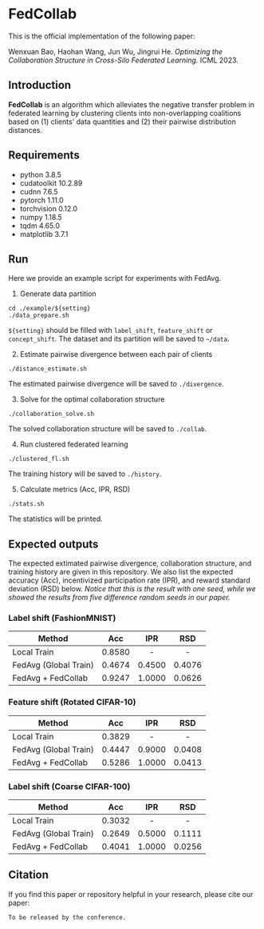 # FedCollab

This is the official implementation of the following paper:

Wenxuan Bao, Haohan Wang, Jun Wu, Jingrui He. _Optimizing the Collaboration Structure in Cross-Silo Federated Learning_.
ICML 2023.

## Introduction

**FedCollab** is an algorithm which alleviates the negative transfer problem in federated learning by clustering clients
into non-overlapping coalitions based on (1) clients' data quantities and (2) their pairwise distribution distances. 

## Requirements

- python 3.8.5
- cudatoolkit 10.2.89
- cudnn 7.6.5
- pytorch 1.11.0
- torchvision 0.12.0
- numpy 1.18.5
- tqdm 4.65.0
- matplotlib 3.7.1

## Run

Here we provide an example script for experiments with FedAvg.

1. Generate data partition

```shell
cd ./example/${setting}
./data_prepare.sh
```

`${setting}` should be filled with `label_shift`, `feature_shift` or `concept_shift`. The dataset and its partition will
be saved to `~/data`.

2. Estimate pairwise divergence between each pair of clients

```shell
./distance_estimate.sh
```

The estimated pairwise divergence will be saved to `./divergence`.

3. Solve for the optimal collaboration structure

```shell
./collaboration_solve.sh
```

The solved collaboration structure will be saved to `./collab`.

4. Run clustered federated learning

```shell
./clustered_fl.sh
```

The training history will be saved to `./history`.

5. Calculate metrics (Acc, IPR, RSD)

```shell
./stats.sh
```

The statistics will be printed.

## Expected outputs

The expected extimated pairwise divergence, collaboration structure, and training history are given in this repository.
We also list the expected accuracy (Acc), incentivized participation rate (IPR), and reward standard deviation (RSD)
below. _Notice that this is the result with one seed, while we showed the results from five difference random seeds in
our paper._

### Label shift (FashionMNIST)

| Method                |  Acc   |  IPR   |  RSD   |
|-----------------------|:------:|:------:|:------:|
| Local Train           | 0.8580 |   -    |   -    |
| FedAvg (Global Train) | 0.4674 | 0.4500 | 0.4076 |
| FedAvg + FedCollab    | 0.9247 | 1.0000 | 0.0626 |

### Feature shift (Rotated CIFAR-10)

| Method                |  Acc   |  IPR   |  RSD   |
|-----------------------|:------:|:------:|:------:|
| Local Train           | 0.3829 |   -    |   -    |
| FedAvg (Global Train) | 0.4447 | 0.9000 | 0.0408 |
| FedAvg + FedCollab    | 0.5286 | 1.0000 | 0.0413 |

### Label shift (Coarse CIFAR-100)

| Method                |  Acc   |  IPR   |  RSD   |
|-----------------------|:------:|:------:|:------:|
| Local Train           | 0.3032 |   -    |   -    |
| FedAvg (Global Train) | 0.2649 | 0.5000 | 0.1111 |
| FedAvg + FedCollab    | 0.4041 | 1.0000 | 0.0256 |

## Citation

If you find this paper or repository helpful in your research, please cite our paper:

```text
To be released by the conference. 
```
